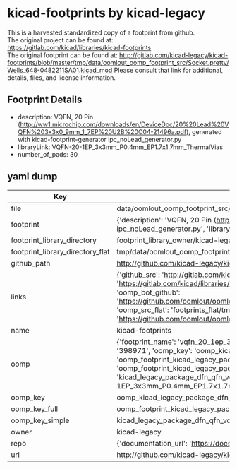 # kicad-footprints by kicad-legacy  
This is a harvested standardized copy of a footprint from github.  
The original project can be found at:  
https://gitlab.com/kicad/libraries/kicad-footprints  
The original footprint can be found at:
http://gitlab.com/kicad-legacy/kicad-footprints/blob/master/tmp/data/oomlout_oomp_footprint_src/Socket.pretty/Wells_648-0482211SA01.kicad_mod
Please consult that link for additional, details, files, and license information.  
## Footprint Details
* description: VQFN, 20 Pin (http://ww1.microchip.com/downloads/en/DeviceDoc/20%20Lead%20VQFN%203x3x0_9mm_1_7EP%20U2B%20C04-21496a.pdf), generated with kicad-footprint-generator ipc_noLead_generator.py  
* libraryLink: VQFN-20-1EP_3x3mm_P0.4mm_EP1.7x1.7mm_ThermalVias  
* number_of_pads: 30  
## yaml dump  
| Key | Value |  
| --- | --- |  
| file | data/oomlout_oomp_footprint_src/kicad-footprints/Package_DFN_QFN.pretty/VQFN-20-1EP_3x3mm_P0.4mm_EP1.7x1.7mm_ThermalVias.kicad_mod |  
| footprint | {'description': 'VQFN, 20 Pin (http://ww1.microchip.com/downloads/en/DeviceDoc/20%20Lead%20VQFN%203x3x0_9mm_1_7EP%20U2B%20C04-21496a.pdf), generated with kicad-footprint-generator ipc_noLead_generator.py', 'libraryLink': 'VQFN-20-1EP_3x3mm_P0.4mm_EP1.7x1.7mm_ThermalVias', 'number_of_pads': 30} |  
| footprint_library_directory | footprint_library_owner/kicad-legacy_kicad-footprints |  
| footprint_library_directory_flat | tmp/data/oomlout_oomp_footprint_src/footprints_flat/kicad_legacy_package_dfn_qfn_vqfn_20_1ep_3x3mm_p0_4mm_ep1_7x1_7mm_thermalvias/working |  
| github_path | http://github.com/kicad-legacy/kicad-footprints/blob/master/tmp/data/oomlout_oomp_footprint_src/Package_DFN_QFN.pretty/VQFN-20-1EP_3x3mm_P0.4mm_EP1.7x1.7mm_ThermalVias.kicad_mod |  
| links | {'github_src': 'http://gitlab.com/kicad-legacy/kicad-footprints/blob/master/tmp/data/oomlout_oomp_footprint_src/Socket.pretty/Wells_648-0482211SA01.kicad_mod', 'github_src_repo': 'https://gitlab.com/kicad/libraries/kicad-footprints', 'oomp_bot': 'tmp/data/oomlout_oomp_footprint_src/footprints/kicad_legacy_package_dfn_qfn_vqfn_20_1ep_3x3mm_p0_4mm_ep1_7x1_7mm_thermalvias/working', 'oomp_bot_github': 'https://github.com/oomlout/oomlout_oomp_footprint_bot/tree/main/tmp/data/oomlout_oomp_footprint_src/footprints/kicad_legacy_package_dfn_qfn_vqfn_20_1ep_3x3mm_p0_4mm_ep1_7x1_7mm_thermalvias/working', 'oomp_src_flat': 'footprints_flat/tmp/data/oomlout_oomp_footprint_src/footprints_flat/kicad_legacy_package_dfn_qfn_vqfn_20_1ep_3x3mm_p0_4mm_ep1_7x1_7mm_thermalvias/working', 'oomp_src_flat_github': 'https://github.com/oomlout/oomlout_oomp_footprint_src/tree/main/tmp/data/oomlout_oomp_footprint_src/footprints_flat/kicad_legacy_package_dfn_qfn_vqfn_20_1ep_3x3mm_p0_4mm_ep1_7x1_7mm_thermalvias/working'} |  
| name | kicad-footprints |  
| oomp | {'footprint_name': 'vqfn_20_1ep_3x3mm_p0_4mm_ep1_7x1_7mm_thermalvias', 'library_name': 'package_dfn_qfn', 'md5': '3989714db708902b9c8c69dd3d33d26e', 'md5_10': '3989714db7', 'md5_5': '39897', 'md5_6': '398971', 'oomp_key': 'oomp_kicad_legacy_package_dfn_qfn_vqfn_20_1ep_3x3mm_p0_4mm_ep1_7x1_7mm_thermalvias', 'oomp_key_extra': 'oomp_footprint_kicad_legacy_package_dfn_qfn_vqfn_20_1ep_3x3mm_p0_4mm_ep1_7x1_7mm_thermalvias', 'oomp_key_full': 'oomp_footprint_kicad_legacy_package_dfn_qfn_vqfn_20_1ep_3x3mm_p0_4mm_ep1_7x1_7mm_thermalvias_398971', 'oomp_key_simple': 'kicad_legacy_package_dfn_qfn_vqfn_20_1ep_3x3mm_p0_4mm_ep1_7x1_7mm_thermalvias', 'original_filename': 'data/oomlout_oomp_footprint_src/kicad-footprints/Package_DFN_QFN.pretty/VQFN-20-1EP_3x3mm_P0.4mm_EP1.7x1.7mm_ThermalVias.kicad_mod', 'owner_name': 'kicad_legacy'} |  
| oomp_key | oomp_kicad_legacy_package_dfn_qfn_vqfn_20_1ep_3x3mm_p0_4mm_ep1_7x1_7mm_thermalvias |  
| oomp_key_full | oomp_footprint_kicad_legacy_package_dfn_qfn_vqfn_20_1ep_3x3mm_p0_4mm_ep1_7x1_7mm_thermalvias |  
| oomp_key_simple | kicad_legacy_package_dfn_qfn_vqfn_20_1ep_3x3mm_p0_4mm_ep1_7x1_7mm_thermalvias |  
| owner | kicad-legacy |  
| repo | {'documentation_url': 'https://docs.github.com/rest/repos/repos#get-a-repository', 'message': 'Not Found'} |  
| url | http://github.com/kicad-legacy/kicad-footprints |  

